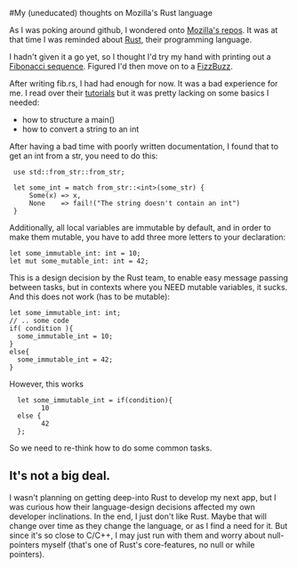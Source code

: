 #My (uneducated) thoughts on Mozilla's Rust language

As I was poking around github, I wondered onto [Mozilla's repos](http://github.com/mozilla). It was at that time I was reminded about [Rust](http://github.com/mozilla/rust), their programming language.

I hadn't given it a go yet, so I thought I'd try my hand with printing out a [Fibonacci sequence](http://en.wikipedia.org/wiki/Fibonacci_number). Figured I'd then move on to a [FizzBuzz](http://c2.com/cgi/wiki?FizzBuzzTest).

After writing fib.rs, I had had enough for now. It was a bad experience for me. I read over their [tutorials](http://dl.rust-lang.org/doc/tutorial.html#introduction) but it was pretty lacking on some basics I needed:

- how to structure a main()
- how to convert a string to an int

After having a bad time with poorly written documentation, I found that to get an int from a str, you need to do this:

     use std::from_str::from_str;

     let some_int = match from_str::<int>(some_str) {
         Some(x) => x,
         None    => fail!("The string doesn't contain an int")
     }

Additionally, all local variables are immutable by default, and in order to make them mutable, you have to add three more letters to your declaration:

    let some_immutable_int: int = 10;
    let mut some_mutable_int: int = 42;

This is a design decision by the Rust team, to enable easy message passing between tasks, but in contexts where you NEED mutable variables, it sucks. And this does not work (has to be mutable):

    let some_immutable_int: int;
    // .. some code
    if( condition ){
      some_immutable_int = 10;
    }
    else{
      some_immutable_int = 42;
    }
    
However, this works

      let some_immutable_int = if(condition){
            10
      else {
            42
      };
      
So we need to re-think how to do some common tasks.
    
## It's not a big deal.
I wasn't planning on getting deep-into Rust to develop my next app, but I was curious how their language-design decisions affected my own developer inclinations. In the end, I just don't like Rust. Maybe that will change over time as they change the language, or as I find a need for it. But since it's so close to C/C++, I may just run with them and worry about null-pointers myself (that's one of Rust's core-features, no null or while pointers).
    

